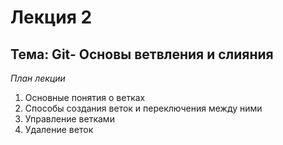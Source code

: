 

# Лекция 2

## Тема: Git- Основы ветвления и слияния

_*План лекции*_
1. Основные понятия о ветках
2. Способы создания веток и переключения между ними
3. Управление ветками
4. Удаление веток



